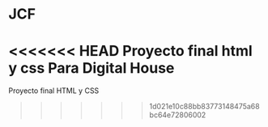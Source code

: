 # JCF
<<<<<<< HEAD
Proyecto final html y css 
Para Digital House
=======
Proyecto final HTML y CSS 
>>>>>>> 1d021e10c88bb83773148475a68bc64e72806002
